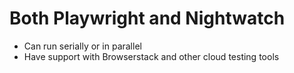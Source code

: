# Both Playwright and Nightwatch
* Can run serially or in parallel
* Have support with Browserstack and other cloud testing tools